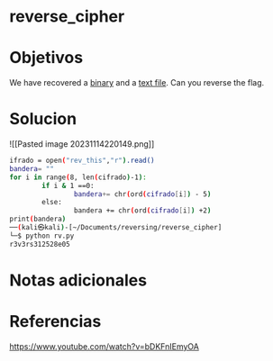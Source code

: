 # reverse_cipher
# Objetivos
We have recovered a [binary](https://jupiter.challenges.picoctf.org/static/48babf8f8c4c6b8baf336680ea5b9ddf/rev) and a [text file](https://jupiter.challenges.picoctf.org/static/48babf8f8c4c6b8baf336680ea5b9ddf/rev_this). Can you reverse the flag.
# Solucion
![[Pasted image 20231114220149.png]]
```bash
ifrado = open("rev_this","r").read()
bandera= ""
for i in range(8, len(cifrado)-1):
        if i & 1 ==0:
                bandera+= chr(ord(cifrado[i]) - 5)
        else:
                bandera += chr(ord(cifrado[i]) +2)
print(bandera)
──(kali㉿kali)-[~/Documents/reversing/reverse_cipher]
└─$ python rv.py
r3v3rs312528e05

```

# Notas adicionales

# Referencias
https://www.youtube.com/watch?v=bDKFnIEmyOA